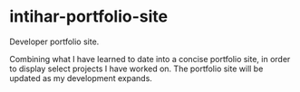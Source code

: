 # intihar-portfolio-site
Developer portfolio site.

Combining what I have learned to date into a concise portfolio site, in order to display select projects I have worked on. The portfolio site will be updated as my development expands.
